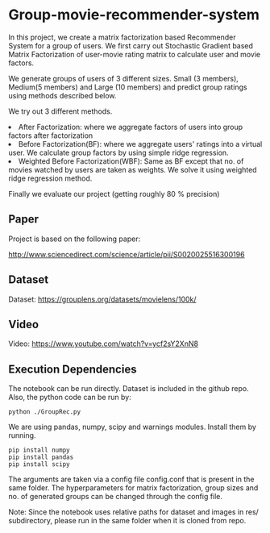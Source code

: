 # Group-movie-recommender-system
In this project, we create a matrix factorization based Recommender System for a group of users.
We first carry out Stochastic Gradient based Matrix Factorization of user-movie rating matrix to
calculate user and movie factors.

We generate groups of users of 3 different sizes. Small (3 members), Medium(5 members) and Large
(10 members) and predict group ratings using methods described below.

We try out 3 different methods.
<li> After Factorization: where we aggregate factors of users into group factors after factorization </li>
<li> Before Factorization(BF): where we aggregate users' ratings into a virtual user. We calculate
     group factors by using simple ridge regression. </li>
<li> Weighted Before Factorization(WBF): Same as BF except that no. of movies watched by users are taken
    as weights. We solve it using weighted ridge regression method. </li>
    
Finally we evaluate our project (getting roughly 80 % precision)

## Paper
Project is based on the following paper:

http://www.sciencedirect.com/science/article/pii/S0020025516300196

## Dataset
Dataset: https://grouplens.org/datasets/movielens/100k/

## Video
Video: https://www.youtube.com/watch?v=ycf2sY2XnN8

## Execution Dependencies
The notebook can be run directly.
Dataset is included in the github repo.
Also, the python code can be run by: 
```
python ./GroupRec.py
```

We are using pandas, numpy, scipy and warnings modules. Install them by
running.
```
pip install numpy
pip install pandas
pip install scipy
```
The arguments are taken via a config file config.conf that is present in the
same folder. The hyperparameters for matrix factorization, group sizes and
no. of generated groups can be changed through the config file.

Note: Since the notebook uses relative paths for dataset and images in res/
subdirectory, please run in the same folder when it is cloned from repo.


